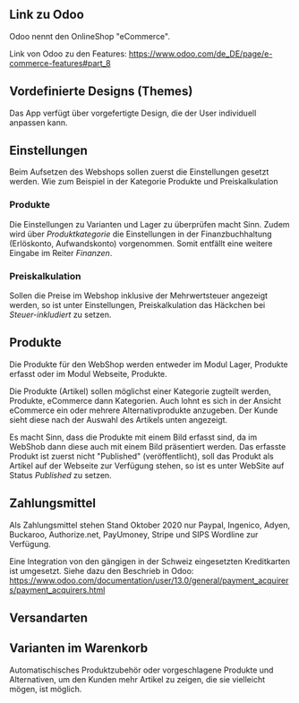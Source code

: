 ## Link zu Odoo
Odoo nennt den OnlineShop "eCommerce". 

Link von Odoo zu den Features:
https://www.odoo.com/de_DE/page/e-commerce-features#part_8

## Vordefinierte Designs (Themes)
Das App verfügt über vorgefertigte Design, die der User individuell anpassen kann.

## Einstellungen 
Beim Aufsetzen des Webshops sollen zuerst die Einstellungen gesetzt werden. Wie zum Beispiel in der Kategorie Produkte und Preiskalkulation

### Produkte
Die Einstellungen zu Varianten und Lager zu überprüfen macht Sinn.
Zudem wird über *Produktkategorie* die Einstellungen in der Finanzbuchhaltung (Erlöskonto, Aufwandskonto) vorgenommen. Somit entfällt eine weitere Eingabe im Reiter *Finanzen*. 

### Preiskalkulation
Sollen die Preise im Webshop inklusive der Mehrwertsteuer angezeigt werden, so ist unter Einstellungen, Preiskalkulation das Häckchen bei *Steuer-inkludiert* zu setzen.

## Produkte
Die Produkte für den WebShop werden entweder im Modul Lager, Produkte erfasst oder im Modul Webseite, Produkte. 

Die Produkte (Artikel) sollen möglichst einer Kategorie zugteilt werden, Produkte, eCommerce dann Kategorien. Auch lohnt es sich in der Ansicht eCommerce ein oder mehrere Alternativprodukte anzugeben. Der Kunde sieht diese nach der Auswahl des Artikels unten  angezeigt. 

Es macht Sinn, dass die Produkte mit einem Bild erfasst sind, da im WebShob dann diese auch mit einem Bild präsentiert werden. Das erfasste Produkt ist zuerst nicht "Published" (veröffentlicht), soll das Produkt als Artikel auf der Webseite zur Verfügung stehen, so ist es unter WebSite auf Status *Published* zu setzen.

## Zahlungsmittel 
Als Zahlungsmittel stehen Stand Oktober 2020 nur Paypal, Ingenico, Adyen, Buckaroo, Authorize.net, PayUmoney, Stripe und SIPS Wordline zur Verfügung. 

Eine Integration von den gängigen in der Schweiz eingesetzten Kreditkarten ist umgesetzt. Siehe dazu den Beschrieb in Odoo:
https://www.odoo.com/documentation/user/13.0/general/payment_acquirers/payment_acquirers.html

## Versandarten


## Varianten im Warenkorb
Automatischisches Produktzubehör oder vorgeschlagene Produkte und Alternativen, um den Kunden mehr Artikel zu zeigen, die sie vielleicht mögen, ist möglich.

